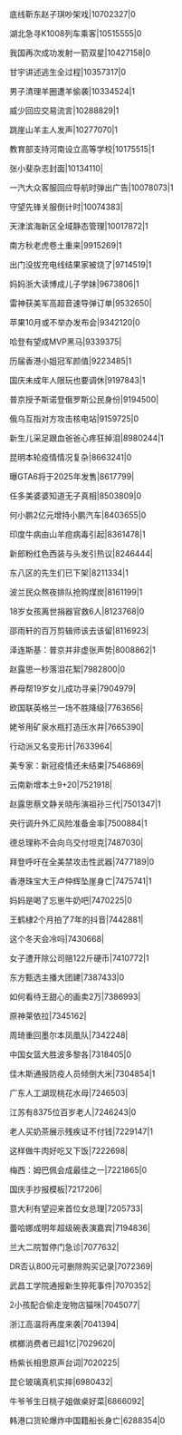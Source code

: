 底线靳东赵子琪吵架戏|10702327|0

湖北急寻K1008列车乘客|10515555|0

我国再次成功发射一箭双星|10427158|0

甘宇讲述逃生全过程|10357317|0

男子清理羊圈遭羊偷袭|10334524|1

威少回应交易流言|10288829|1

跳崖山羊主人发声|10277070|1

教育部支持河南设立高等学校|10175515|1

张小斐杂志封面|10134110|

一汽大众客服回应导航时弹出广告|10078073|1

守望先锋关服倒计时|10074383|

天津滨海新区全域静态管理|10017872|1

南方秋老虎卷土重来|9915269|1

出门没拔充电线结果家被烧了|9714519|1

妈妈浙大读博成儿子学妹|9673806|1

雷神获美军高超音速导弹订单|9532650|

苹果10月或不举办发布会|9342120|0

哈登有望成MVP黑马|9339375|

历届香港小姐冠军颜值|9223485|1

国庆未成年人限玩也要调休|9197843|1

普京授予斯诺登俄罗斯公民身份|9194500|

俄乌互指对方攻击核电站|9159725|0

新生儿采足跟血爸爸心疼狂掉泪|8980244|1

昆明本轮疫情情况复杂|8663241|0

曝GTA6将于2025年发售|8617799|

任多美婆婆知道无子真相|8503809|0

何小鹏2亿元增持小鹏汽车|8403655|0

印度牛病由山羊痘病毒引起|8361478|1

新郎粉红色西装与头发引热议|8246444|

东八区的先生们已下架|8211334|1

波兰民众熬夜排队抢购煤炭|8161199|1

18岁女孩离世捐器官救6人|8123768|0

邵雨轩的百万剪辑师该去该留|8116923|

泽连斯基：普京并非虚张声势|8008862|1

赵露思一秒落泪花絮|7982800|0

养母帮19岁女儿成功寻亲|7904979|

欧国联英格兰一场不胜降级|7763656|

姥爷用矿泉水瓶打造压水井|7665390|

行动派又名变形计|7633964|

美专家：新冠疫情还未结束|7546869|

云南新增本土9+20|7521918|

赵露思蔡文静关晓彤演祖孙三代|7501347|1

央行调升外汇风险准备金率|7500884|1

德总理称不会向乌交付坦克|7487030|

拜登呼吁在全美禁攻击性武器|7477189|0

香港珠宝大王卢仲辉坠崖身亡|7475741|1

妈妈是喝了忘崽牛奶吧|7470225|0

王鹤棣2个月拍了7年的抖音|7442881|

这个冬天会冷吗|7430668|

女子遭开除公司赔122斤硬币|7410772|1

东方甄选主播大团建|7387433|0

如何看待王甜心的画卖2万|7386993|

原神莱依拉|7345162|

周琦重回墨尔本凤凰队|7342248|

中国女篮大胜波多黎各|7318405|0

佳木斯通报防疫人员倾倒大米|7304854|1

广东人工湖现桃花水母|7246503|

江苏有8375位百岁老人|7246243|0

老人买奶茶展示残疾证不付钱|7229147|1

这样做牛肉好吃又下饭|7222698|

梅西：姆巴佩会成最佳之一|7221865|0

国庆手抄报模板|7217206|

意大利有望迎来首位女总理|7205733|

蕾哈娜成明年超级碗表演嘉宾|7194836|

兰大二院暂停门急诊|7077632|

DR否认800元可删除购买记录|7072369|

武昌工学院通报新生猝死事件|7070352|

2小孩配合偷走宠物店猫咪|7045077|

浙江高温将再度来袭|7041394|

槟榔消费者已超1亿|7029620|

杨紫长相思原声台词|7020225|

昆仑玻璃真机实摔|6980432|

牛爷爷生日桃子姐做桌好菜|6866092|

韩港口货轮爆炸中国籍船长身亡|6288354|0

